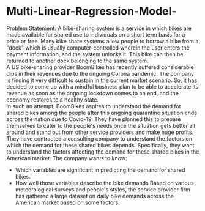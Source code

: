 # Multi-Linear-Regression-Model-
Problem Statement: 
A bike-sharing system is a service in which bikes are made available for shared use to individuals on a short term basis for a price or free. 
Many bike share systems allow people to borrow a bike from a "dock" which is usually computer-controlled wherein the user enters the payment information, 
and the system unlocks it. This bike can then be returned to another dock belonging to the same system.   
A US bike-sharing provider BoomBikes has recently suffered considerable dips in their revenues due to the ongoing Corona pandemic. The company is finding it very 
difficult to sustain in the current market scenario. So, it has decided to come up with a mindful business plan to be able to accelerate its revenue as soon as 
the ongoing lockdown comes to an end, and the economy restores to a healthy state.    
In such an attempt, BoomBikes aspires to understand the demand for shared bikes among the people after this ongoing quarantine situation ends across the nation due
to Covid-19. They have planned this to prepare themselves to cater to the people's needs once the situation gets better all around and stand out from other service 
providers and make huge profits.   They have contracted a consulting company to understand the factors on which the demand for these shared bikes depends. 
Specifically, they want to understand the factors affecting the demand for these shared bikes in the American market. 
The company wants to know:  
 - Which variables are significant in predicting the demand for shared bikes. 
  - How well those variables describe the bike demands Based on various meteorological surveys and people's styles, the service provider firm has gathered a large dataset on daily bike demands across the American market based on some factors. 
